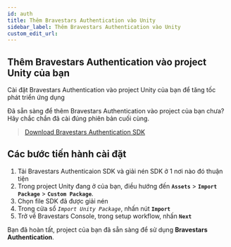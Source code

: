 ```yaml
---
id: auth
title: Thêm Bravestars Authentication vào Unity
sidebar_label: Thêm Bravestars Authentication vào Unity
custom_edit_url: 
---
```

## Thêm Bravestars Authentication vào project Unity của bạn
Cài đặt Bravestars Authentication vào project Unity của bạn để tăng tốc phát triển ứng dụng

Đã sẵn sàng để thêm Bravestars Authentication vào project của bạn chưa? 
Hãy chắc chắn đã cài đúng phiên bản cuối cùng.
>[Download Bravestars Authentication SDK](https://git.bravestars.com/lamph/bravestars-sdk-unity-package/-/tree/master/com.bravestars.sdk)

## Các bước tiến hành cài đặt
1. Tải Bravestars Authenticaion SDK và giải nén SDK ở 1 nơi nào đó thuận tiện
2. Trong project Unity đang ở của bạn, điều hướng đến **`Assets`** > **`Import Package`** > **`Custom Package`**.
3. Chọn file SDK đã được giải nén
4. Trong cửa sổ *`Import Unity Package`*, nhấn nút **`Import`**
5. Trở về Bravestars Console, trong setup workflow, nhấn **`Next`**

Bạn đã hoàn tất, project của bạn đã sẵn sàng để sử dụng **Bravestars Authentication**.